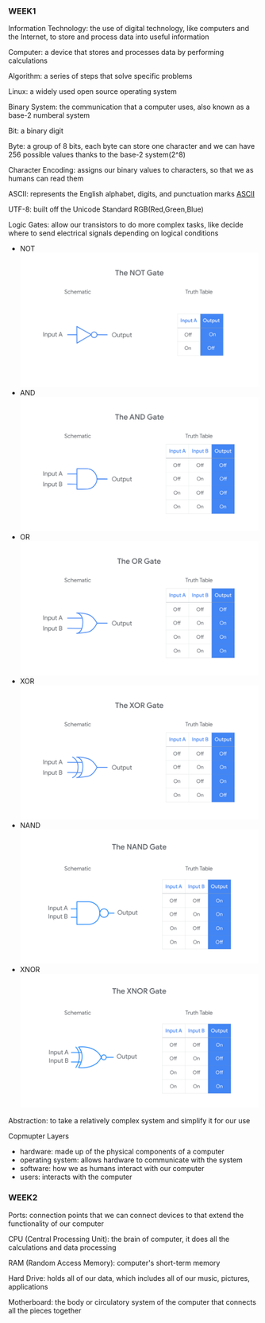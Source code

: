 ### WEEK1 ###

Information Technology: the use of digital technology, like computers and the Internet, to store and process data into useful information

Computer: a device that stores and processes data by performing calculations

Algorithm: a series of steps that solve specific problems

Linux: a widely used open source operating system

Binary System: the communication that a computer uses, also known as a base-2 numberal system

Bit: a binary digit

Byte: a group of 8 bits, each byte can store one character and we can have 256 possible values thanks to the base-2 system(2^8)

Character Encoding: assigns our binary values to characters, so that we as humans can read them

ASCII: represents the English alphabet, digits, and punctuation marks [ASCII](http://sticksandstones.kstrom.com/appen.html)

UTF-8: built off the Unicode Standard
RGB(Red,Green,Blue)

Logic Gates: allow our transistors to do more complex tasks, like decide where to send electrical signals depending on logical conditions
- NOT
![image](https://github.com/songyang722/coursera/blob/main/Google%20IT%20Support/The%20NOT%20Gate.png)
- AND
![image](https://github.com/songyang722/coursera/blob/main/Google%20IT%20Support/The%20AND%20Gate.png)
- OR
![image](https://github.com/songyang722/coursera/blob/main/Google%20IT%20Support/The%20OR%20Gate.png)
- XOR
![image](https://github.com/songyang722/coursera/blob/main/Google%20IT%20Support/The%20XOR%20Gate.png)
- NAND
![image](https://github.com/songyang722/coursera/blob/main/Google%20IT%20Support/The%20NAND%20Gate.png)
- XNOR
![image](https://github.com/songyang722/coursera/blob/main/Google%20IT%20Support/The%20XNOR%20Gate.png)

Abstraction: to take a relatively complex system and simplify it for our use

Copmupter Layers
- hardware: made up of the physical components of a computer
- operating system: allows hardware to communicate with the system
- software: how we as humans interact with our computer
- users: interacts with the computer



### WEEK2 ###

Ports: connection points that we can connect devices to that extend the functionality of our computer

CPU (Central Processing Unit): the brain of computer, it does all the calculations and data processing

RAM (Random Access Memory): computer's short-term memory

Hard Drive: holds all of our data, which includes all of our music, pictures, applications

Motherboard: the body or circulatory system of the computer that connects all the pieces together
